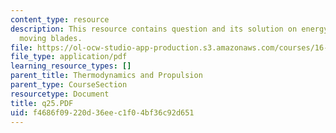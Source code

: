 ```yaml
---
content_type: resource
description: This resource contains question and its solution on energy exchange with
  moving blades.
file: https://ol-ocw-studio-app-production.s3.amazonaws.com/courses/16-01-unified-engineering-i-ii-iii-iv-fall-2005-spring-2006/f4686f09220d36eec1f04bf36c92d651_q25.PDF
file_type: application/pdf
learning_resource_types: []
parent_title: Thermodynamics and Propulsion
parent_type: CourseSection
resourcetype: Document
title: q25.PDF
uid: f4686f09-220d-36ee-c1f0-4bf36c92d651
---
```

